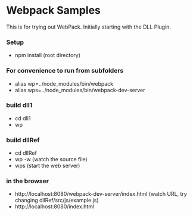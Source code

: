 # Webpack Samples

This is for trying out WebPack.  Initially starting with the DLL Plugin.

### Setup
* npm install (root directory)

### For convenience to run from subfolders
* alias wp=../node_modules/bin/webpack
* alias wps=../node_modules/bin/webpack-dev-server

### build dll1
* cd dll1
* wp

### build dllRef
* cd dllRef
* wp -w (watch the source file)
* wps (start the web server)

### in the browser
* http://localhost:8080/webpack-dev-server/index.html  (watch URL, try changing dllRef/src/js/example.js) 
* http://localhost:8080/index.html

